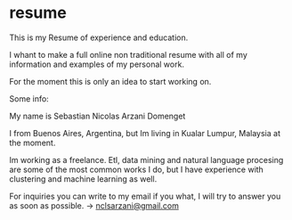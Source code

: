 # resume
This is my Resume of experience and education.

I whant to make a full online non traditional resume with all of my information and examples of my personal work.

For the moment this is only an idea to start working on.

Some info:

  My name is Sebastian Nicolas Arzani Domenget

  I from Buenos Aires, Argentina, but Im living in Kualar Lumpur, Malaysia at the moment. 
  
  Im working as a freelance. Etl, data mining and natural language procesing are some of the most common works I do, but I have experience with clustering and machine learning as well.

  For inquiries you can write to my email if you what, I will try to answer you as soon as possible. 
  -> nclsarzani@gmail.com

